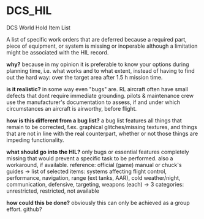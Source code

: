 # DCS_HIL
DCS World Hold Item List

A list of specific work orders that are deferred because a required part, piece of equipment, or system is missing or inoperable although a limitation might be associated with the HIL record.

**why?**
because in my opinion it is preferable to know your options during planning time, i.e. what works and to what extent, instead of having to find out the hard way: over the target area after 1.5 h mission time.

**is it realistic?**
in some way even "bugs" are. RL aircraft often have small defects that dont require immediate grounding. pilots & maintenance crew use the manufacturer's documentation to assess, if and under which circumstances an aircraft is airworthy, before flight.

**how is this different from a bug list?**
a bug list features all things that remain to be corrected, f.ex. graphical glitches/missing textures, and things that are not in line with the real counterpart, whether or not those things are impeding functionality.

**what should go into the HIL?**
only bugs or essential features completely missing that would prevent a specific task to be performed. also a workaround, if available.
reference: official (game) manual or chuck's guides
-> list of selected items: systems affecting flight control, performance, navigation, range (ext tanks, AAR), cold weather/night, communication, defensive, targeting, weapons (each)
-> 3 categories: unrestricted, restricted, not available

**how could this be done?**
obviously this can only be achieved as a group effort. github?
